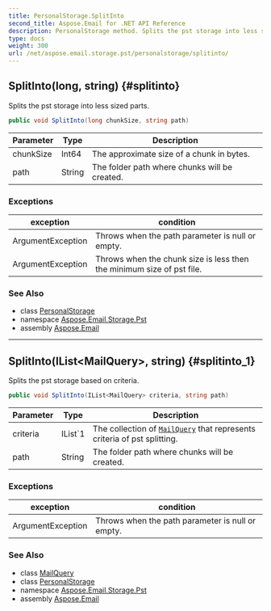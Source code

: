 ```yaml
---
title: PersonalStorage.SplitInto
second_title: Aspose.Email for .NET API Reference
description: PersonalStorage method. Splits the pst storage into less sized parts
type: docs
weight: 300
url: /net/aspose.email.storage.pst/personalstorage/splitinto/
---
```

## SplitInto(long, string) {#splitinto}

Splits the pst storage into less sized parts.

```csharp
public void SplitInto(long chunkSize, string path)
```

| Parameter | Type | Description |
| --- | --- | --- |
| chunkSize | Int64 | The approximate size of a chunk in bytes. |
| path | String | The folder path where chunks will be created. |

### Exceptions

| exception | condition |
| --- | --- |
| ArgumentException | Throws when the path parameter is null or empty. |
| ArgumentException | Throws when the chunk size is less then the minimum size of pst file. |

### See Also

* class [PersonalStorage](../)
* namespace [Aspose.Email.Storage.Pst](../../personalstorage/)
* assembly [Aspose.Email](../../../)

---

## SplitInto(IList&lt;MailQuery&gt;, string) {#splitinto_1}

Splits the pst storage based on criteria.

```csharp
public void SplitInto(IList<MailQuery> criteria, string path)
```

| Parameter | Type | Description |
| --- | --- | --- |
| criteria | IList`1 | The collection of [`MailQuery`](../../../aspose.email.tools.search/mailquery/) that represents criteria of pst splitting. |
| path | String | The folder path where chunks will be created. |

### Exceptions

| exception | condition |
| --- | --- |
| ArgumentException | Throws when the path parameter is null or empty. |

### See Also

* class [MailQuery](../../../aspose.email.tools.search/mailquery/)
* class [PersonalStorage](../)
* namespace [Aspose.Email.Storage.Pst](../../personalstorage/)
* assembly [Aspose.Email](../../../)


